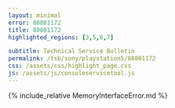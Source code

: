 ```yaml
---
layout: minimal
error: 80801172
title: 80801172
highlighted_regions: [2,5,6,7]

subtitle: Technical Service Bulletin
permalink: /tsb/sony/playstation5/80801172
css: /assets/css/highlight_page.css
js: /assets/js/consoleservicetool.js
---
```


{% include_relative MemoryInterfaceError.md %}
